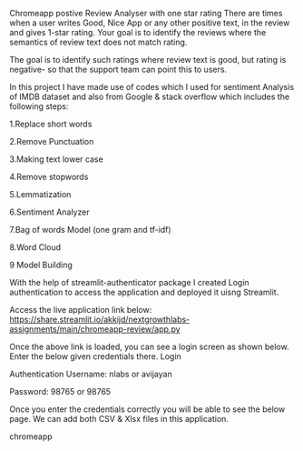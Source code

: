 Chromeapp postive Review Analyser with one star rating
There are times when a user writes Good, Nice App or any other positive text, in the review and gives 1-star rating. Your goal is to identify the reviews where the semantics of review text does not match rating.

The goal is to identify such ratings where review text is good, but rating is negative- so that the support team can point this to users.

In this project I have made use of codes which I used for sentiment Analysis of IMDB dataset and also from Google & stack overflow which includes the following steps:

1.Replace short words

2.Remove Punctuation

3.Making text lower case

4.Remove stopwords

5.Lemmatization

6.Sentiment Analyzer

7.Bag of words Model (one gram and tf-idf)

8.Word Cloud

9 Model Building

With the help of streamlit-authenticator package I created Login authentication to access the application and deployed it uisng Streamlit.

Access the live application link below:
https://share.streamlit.io/akkijd/nextgrowthlabs-assignments/main/chromeapp-review/app.py

Once the above link is loaded, you can see a login screen as shown below. Enter the below given credentials there. Login

Authentication
Username: nlabs or avijayan

Password: 98765 or 98765

Once you enter the credentials correctly you will be able to see the below page. We can add both CSV & Xlsx files in this application.

chromeapp
